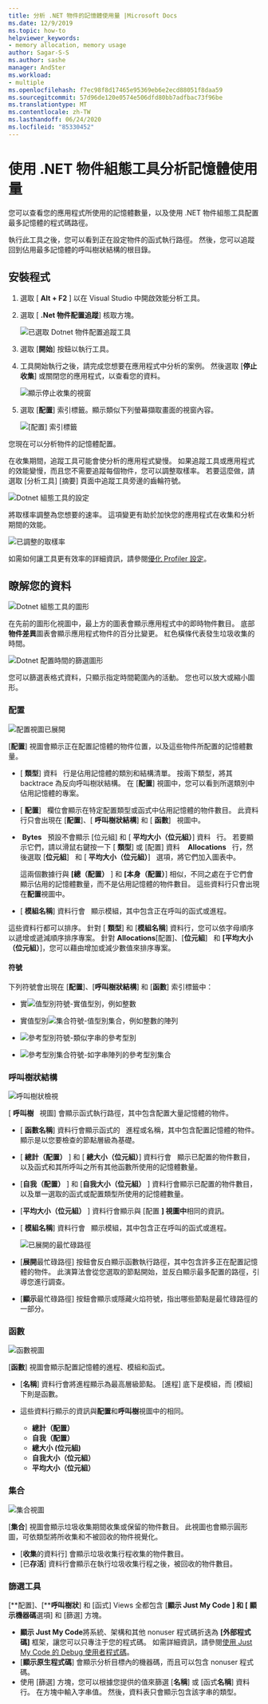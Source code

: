 ```yaml
---
title: 分析 .NET 物件的記憶體使用量 |Microsoft Docs
ms.date: 12/9/2019
ms.topic: how-to
helpviewer_keywords:
- memory allocation, memory usage
author: Sagar-S-S
ms.author: sashe
manager: AndSter
ms.workload:
- multiple
ms.openlocfilehash: f7ec98f8d17465e95369eb6e2ecd88051f8daa59
ms.sourcegitcommit: 57d96de120e0574e506dfd80bb7adfbac73f96be
ms.translationtype: MT
ms.contentlocale: zh-TW
ms.lasthandoff: 06/24/2020
ms.locfileid: "85330452"
---
```

# <a name="analyze-memory-usage-by-using-the-net-object-allocation-tool"></a>使用 .NET 物件組態工具分析記憶體使用量

您可以查看您的應用程式所使用的記憶體數量，以及使用 .NET 物件組態工具配置最多記憶體的程式碼路徑。

執行此工具之後，您可以看到正在設定物件的函式執行路徑。 然後，您可以追蹤回到佔用最多記憶體的呼叫樹狀結構的根目錄。

## <a name="setup"></a>安裝程式

1. 選取 [ **Alt + F2** ] 以在 Visual Studio 中開啟效能分析工具。

1. 選取 [ **.Net 物件配置追蹤**] 核取方塊。

   ![已選取 Dotnet 物件配置追蹤工具](../profiling/media/dotnetalloctoolselected.png "已選取 Dotnet 物件配置追蹤工具")

1. 選取 [**開始**] 按鈕以執行工具。

1. 工具開始執行之後，請完成您想要在應用程式中分析的案例。 然後選取 [**停止收集**] 或關閉您的應用程式，以查看您的資料。

   ![顯示停止收集的視窗](../profiling/media/stopcollectionlighttheme.png "顯示停止收集的視窗")

1. 選取 [**配置**] 索引標籤。顯示類似下列螢幕擷取畫面的視窗內容。

   ![[配置] 索引標籤](../profiling/media/allocationview.png "[配置] 索引標籤")

您現在可以分析物件的記憶體配置。

在收集期間，追蹤工具可能會使分析的應用程式變慢。 如果追蹤工具或應用程式的效能變慢，而且您不需要追蹤每個物件，您可以調整取樣率。 若要這麼做，請選取 [分析工具] [摘要] 頁面中追蹤工具旁邊的齒輪符號。

![Dotnet 組態工具的設定](../profiling/media/dotnetallocsettings.png "Dotnet 組態工具的設定")

將取樣率調整為您想要的速率。 這項變更有助於加快您的應用程式在收集和分析期間的效能。

![已調整的取樣率](../profiling/media/adjustedsamplingratedotnetalloctool.png "已調整的取樣率")

如需如何讓工具更有效率的詳細資訊，請參閱[優化 Profiler 設定](../profiling/optimize-profiler-settings.md)。

## <a name="understand-your-data"></a>瞭解您的資料

![Dotnet 組態工具的圖形](../profiling/media/graphdotnetalloc.png "Dotnet 組態工具的圖形")

在先前的圖形化視圖中，最上方的圖表會顯示應用程式中的即時物件數目。 底部**物件差異**圖表會顯示應用程式物件的百分比變更。 紅色橫條代表發生垃圾收集的時間。

![Dotnet 配置時間的篩選圖形](../profiling/media/graphdotnetalloctimefiltered.png "Dotnet 配置時間的篩選圖形")

您可以篩選表格式資料，只顯示指定時間範圍內的活動。 您也可以放大或縮小圖形。

### <a name="allocation"></a>配置

![配置視圖已展開](../profiling/media/allocationexpandedlight.png "配置視圖已展開")

[**配置**] 視圖會顯示正在配置記憶體的物件位置，以及這些物件所配置的記憶體數量。

- [ **類型**] 資料   行是佔用記憶體的類別和結構清單。 按兩下類型，將其 backtrace 為反向呼叫樹狀結構。 在 [**配置**] 視圖中，您可以看到所選類別中佔用記憶體的專案。

- [ **配置**]   欄位會顯示在特定配置類型或函式中佔用記憶體的物件數目。 此資料行只會出現在 [**配置**]、[ **呼叫樹狀結構**] 和 [ **函數**]   視圖中。

-  **Bytes**   預設不會顯示 [位元組] 和 [ **平均大小（位元組）**] 資料   行。 若要顯示它們，請以滑鼠右鍵按一下 [ **類型**] 或 [配置] 資料    **Allocations**   行，然後選取 [**位元組**]   和 [ **平均大小（位元組）**]   選項，將它們加入圖表中。 

   這兩個數據行與 **[總（配置）** ] 和 **[本身（配置）**] 相似，不同之處在于它們會顯示佔用的記憶體數量，而不是佔用記憶體的物件數目。 這些資料行只會出現在**配置**視圖中。

- [ **模組名稱**] 資料行會   顯示模組，其中包含正在呼叫的函式或進程。

這些資料行都可以排序。 針對 [ **類型**] 和 [**模組名稱**] 資料行，您可以依字母順序以遞增或遞減順序排序專案。 針對 **Allocations**[配置]、[**位元組**]   和 **[平均大小（位元組）**]，您可以藉由增加或減少數值來排序專案。

#### <a name="symbols"></a>符號

下列符號會出現在 [**配置**]、[**呼叫樹狀結構**] 和 [**函數**] 索引標籤中：

- 實![值型別符號](../profiling/media/valuetypeicon.png "實值型別符號")-實值型別，例如整數

- 實值型別![集合符號](../profiling/media/valuetypecollectionicon.png "實數值型別集合符號")-值型別集合，例如整數的陣列

- ![參考](../profiling/media/referencetypeicon.png "參考型別符號")型別符號-類似字串的參考型別

- ![參考型別集合符號](../profiling/media/referencetypecollectionicon.png "參考型別集合符號")-如字串陣列的參考型別集合

### <a name="call-tree"></a>呼叫樹狀結構

![呼叫樹狀檢視](../profiling/media/calltreelight.png "呼叫樹狀檢視")

[ **呼叫樹**   視圖] 會顯示函式執行路徑，其中包含配置大量記憶體的物件。

- [ **函數名稱**] 資料行會顯示函式的   進程或名稱，其中包含配置記憶體的物件。 顯示是以您要檢查的節點層級為基礎。
- [ **總計（配置）** ] 和 [ **總大小（位元組）**] 資料行會   顯示已配置的物件數目，以及函式和其所呼叫之所有其他函數所使用的記憶體數量。
- [**自我（配置）** ] 和 [**自我大小（位元組）** ] 資料行會顯示已配置的物件數目，以及單一選取的函式或配置類型所使用的記憶體數量。
- [**平均大小（位元組）** ] 資料行會顯示與 [配置 **] 視圖中**相同的資訊。
- [ **模組名稱**] 資料行會   顯示模組，其中包含正在呼叫的函式或進程。

   ![已展開的最忙碌路徑](../profiling/media/hotpathlight.png "已展開的最忙碌路徑")

- [**展開**最忙碌路徑] 按鈕會反白顯示函數執行路徑，其中包含許多正在配置記憶體的物件。 此演算法會從您選取的節點開始，並反白顯示最多配置的路徑，引導您進行調查。
- [**顯示**最忙碌路徑] 按鈕會顯示或隱藏火焰符號，指出哪些節點是最忙碌路徑的一部分。

### <a name="functions"></a>函數

![函數視圖](../profiling/media/functionslight.png "函數視圖")

[**函數**] 視圖會顯示配置記憶體的進程、模組和函式。

- [**名稱**] 資料行會將進程顯示為最高層級節點。 [進程] 底下是模組，而 [模組] 下則是函數。
- 這些資料行顯示的資訊與**配置**和**呼叫樹**視圖中的相同。

   - **總計（配置）**
   - **自我（配置）**
   - **總大小 (位元組)**
   - **自我大小（位元組）**
   - **平均大小（位元組）**

### <a name="collection"></a>集合

![集合視圖](../profiling/media/collectionlight.png "集合視圖")

[**集合**] 視圖會顯示垃圾收集期間收集或保留的物件數目。 此視圖也會顯示圓形圖，可依類型將所收集和不被回收的物件視覺化。

- [**收集**的資料行] 會顯示垃圾收集行程收集的物件數目。
- [已**存活**] 資料行會顯示在執行垃圾收集行程之後，被回收的物件數目。

### <a name="filtering-tools"></a>篩選工具

[**配置]、[****呼叫樹狀**] 和 [函式] Views 全都包含 [**顯示 Just My Code** **] 和 [** **顯示機器碼**選項] 和 [篩選] 方塊。

- **顯示 Just My Code**將系統、架構和其他 nonuser 程式碼折迭為 **[外部程式碼]** 框架，讓您可以只專注于您的程式碼。 如需詳細資訊，請參閱[使用 Just My Code 的 Debug 使用者程式碼](../debugger/just-my-code.md)。
- [**顯示原生程式碼**] 會顯示分析目標內的機器碼，而且可以包含 nonuser 程式碼。
- 使用 [篩選] 方塊，您可以根據您提供的值來篩選 [**名稱**] 或 [函式**名稱**] 資料行。 在方塊中輸入字串值。 然後，資料表只會顯示包含該字串的類型。
